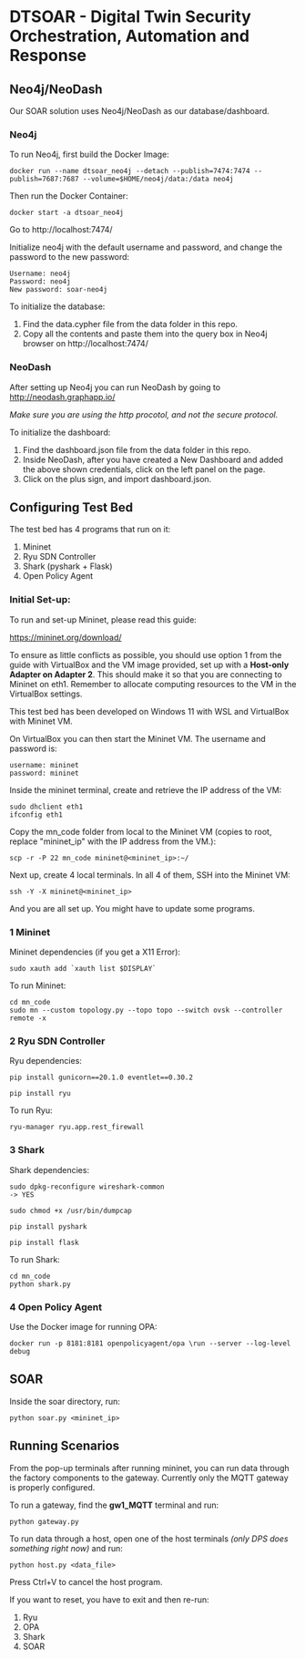 # DTSOAR - Digital Twin Security Orchestration, Automation and Response

## Neo4j/NeoDash

Our SOAR solution uses Neo4j/NeoDash as our database/dashboard.

### Neo4j

To run Neo4j, first build the Docker Image:

```
docker run --name dtsoar_neo4j --detach --publish=7474:7474 --publish=7687:7687 --volume=$HOME/neo4j/data:/data neo4j
```

Then run the Docker Container:

```
docker start -a dtsoar_neo4j
```

Go to http://localhost:7474/

Initialize neo4j with the default username and password, and change the password to the new password:

```
Username: neo4j
Password: neo4j
New password: soar-neo4j
```

To initialize the database:

1. Find the data.cypher file from the data folder in this repo.
2. Copy all the contents and paste them into the query box in Neo4j browser on http://localhost:7474/

### NeoDash

After setting up Neo4j you can run NeoDash by going to http://neodash.graphapp.io/

*Make sure you are using the http procotol, and not the secure protocol.*

To initialize the dashboard:

1. Find the dashboard.json file from the data folder in this repo.
2. Inside NeoDash, after you have created a New Dashboard and added the above shown credentials, click on the left panel on the page.
3. Click on the plus sign, and import dashboard.json.



## Configuring Test Bed

The test bed has 4 programs that run on it:

1. Mininet
2. Ryu SDN Controller
3. Shark (pyshark + Flask)
4. Open Policy Agent

### Initial Set-up:

To run and set-up Mininet, please read this guide:

https://mininet.org/download/

To ensure as little conflicts as possible, you should use option 1 from the guide with VirtualBox and the VM image provided, set up with a **Host-only Adapter on Adapter 2**. This should make it so that you are connecting to Mininet on eth1. Remember to allocate computing resources to the VM in the VirtualBox settings.

This test bed has been developed on Windows 11 with WSL and VirtualBox with Mininet VM.

On VirtualBox you can then start the Mininet VM. The username and password is:

```
username: mininet
password: mininet
```

Inside the mininet terminal, create and retrieve the IP address of the VM:

```
sudo dhclient eth1
ifconfig eth1
```

Copy the mn_code folder from local to the Mininet VM (copies to root, replace "mininet_ip" with the IP address from the VM.):

```
scp -r -P 22 mn_code mininet@<mininet_ip>:~/
```

Next up, create 4 local terminals. In all 4 of them, SSH into the Mininet VM:

```
ssh -Y -X mininet@<mininet_ip>
```

And you are all set up. You might have to update some programs.

### 1 Mininet

Mininet dependencies (if you get a X11 Error):

```
sudo xauth add `xauth list $DISPLAY`
```

To run Mininet:

```
cd mn_code
sudo mn --custom topology.py --topo topo --switch ovsk --controller remote -x
```

### 2 Ryu SDN Controller

Ryu dependencies:

```
pip install gunicorn==20.1.0 eventlet==0.30.2
```

```
pip install ryu
```

To run Ryu:

```
ryu-manager ryu.app.rest_firewall
```

### 3 Shark

Shark dependencies:

```
sudo dpkg-reconfigure wireshark-common
-> YES
```

```
sudo chmod +x /usr/bin/dumpcap
```

```
pip install pyshark
```

```
pip install flask
```

To run Shark:

```
cd mn_code
python shark.py
```

### 4 Open Policy Agent

Use the Docker image for running OPA:

```
docker run -p 8181:8181 openpolicyagent/opa \run --server --log-level debug
```

## SOAR

Inside the soar directory, run:

```
python soar.py <mininet_ip>
```

## Running Scenarios

From the pop-up terminals after running mininet, you can run data through the factory components to the gateway. Currently only the MQTT gateway is properly configured.

To run a gateway, find the **gw1_MQTT** terminal and run:

```
python gateway.py
```

To run data through a host, open one of the host terminals *(only DPS does something right now)* and run:

```
python host.py <data_file>
```

Press Ctrl+V to cancel the host program.

If you want to reset, you have to exit and then re-run:

1. Ryu
2. OPA
3. Shark
4. SOAR